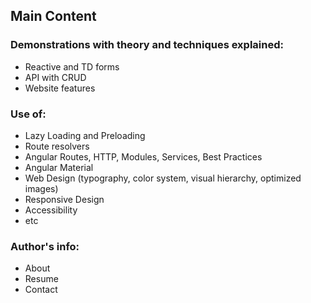 ## Main Content

### Demonstrations with theory and techniques explained:
- Reactive and TD forms
- API with CRUD
- Website features

### Use of:
- Lazy Loading and Preloading
- Route resolvers
- Angular Routes, HTTP, Modules, Services, Best Practices
- Angular Material
- Web Design (typography, color system, visual hierarchy, optimized images)
- Responsive Design
- Accessibility
- etc

### Author's info:
- About
- Resume
- Contact

